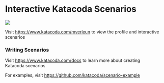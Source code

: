 # Interactive Katacoda Scenarios

[![](http://shields.katacoda.com/katacoda/mverleun/count.svg)](https://www.katacoda.com/mverleun "Get your profile on Katacoda.com")

Visit https://www.katacoda.com/mverleun to view the profile and interactive scenarios

### Writing Scenarios
Visit https://www.katacoda.com/docs to learn more about creating Katacoda scenarios

For examples, visit https://github.com/katacoda/scenario-example
